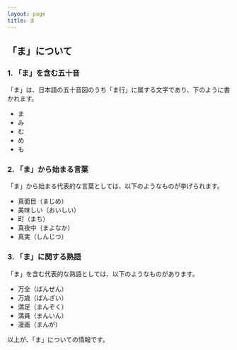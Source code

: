 ```yaml
---
layout: page
title: ま
---
```

## 「ま」について

### 1. 「ま」を含む五十音

「ま」は、日本語の五十音図のうち「ま行」に属する文字であり、下のように書かれます。

- ま
- み
- む
- め
- も

### 2. 「ま」から始まる言葉

「ま」から始まる代表的な言葉としては、以下のようなものが挙げられます。

- 真面目（まじめ）
- 美味しい（おいしい）
- 町（まち）
- 真夜中（まよなか）
- 真実（しんじつ）

### 3. 「ま」に関する熟語

「ま」を含む代表的な熟語としては、以下のようなものがあります。

- 万全（ばんぜん）
- 万歳（ばんざい）
- 満足（まんぞく）
- 満員（まんいん）
- 漫画（まんが）

以上が、「ま」についての情報です。